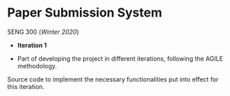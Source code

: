 # Paper Submission System
SENG 300 (*Winter 2020*)

- **Iteration 1**

- Part of developing the project in different iterations, following the AGILE methodology.

Source code to implement the necessary functionalities put into effect for this iteration.

